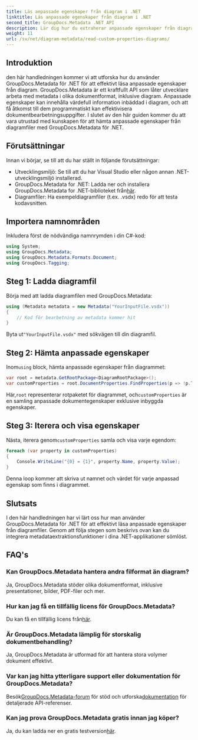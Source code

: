 ```yaml
---
title: Läs anpassade egenskaper från diagram i .NET
linktitle: Läs anpassade egenskaper från diagram i .NET
second_title: GroupDocs.Metadata .NET API
description: Lär dig hur du extraherar anpassade egenskaper från diagramfiler i .NET med GroupDocs.Metadata. Enkel steg-för-steg-guide för utvecklare.
weight: 11
url: /sv/net/diagram-metadata/read-custom-properties-diagrams/
---
```

## Introduktion
den här handledningen kommer vi att utforska hur du använder GroupDocs.Metadata för .NET för att effektivt läsa anpassade egenskaper från diagram. GroupDocs.Metadata är ett kraftfullt API som låter utvecklare arbeta med metadata i olika dokumentformat, inklusive diagram. Anpassade egenskaper kan innehålla värdefull information inbäddad i diagram, och att få åtkomst till dem programmatiskt kan effektivisera dokumentbearbetningsuppgifter. I slutet av den här guiden kommer du att vara utrustad med kunskapen för att hämta anpassade egenskaper från diagramfiler med GroupDocs.Metadata för .NET.
## Förutsättningar
Innan vi börjar, se till att du har ställt in följande förutsättningar:
- Utvecklingsmiljö: Se till att du har Visual Studio eller någon annan .NET-utvecklingsmiljö installerad.
-  GroupDocs.Metadata for .NET: Ladda ner och installera GroupDocs.Metadata for .NET-biblioteket från[här](https://releases.groupdocs.com/metadata/net/).
- Diagramfiler: Ha exempeldiagramfiler (t.ex. .vsdx) redo för att testa kodavsnitten.

## Importera namnområden
Inkludera först de nödvändiga namnrymden i din C#-kod:
```csharp
using System;
using GroupDocs.Metadata;
using GroupDocs.Metadata.Formats.Document;
using GroupDocs.Tagging;
```
## Steg 1: Ladda diagramfil
Börja med att ladda diagramfilen med GroupDocs.Metadata:
```csharp
using (Metadata metadata = new Metadata("YourInputFile.vsdx"))
{
    // Kod för bearbetning av metadata kommer hit
}
```
 Byta ut`"YourInputFile.vsdx"` med sökvägen till din diagramfil.
## Steg 2: Hämta anpassade egenskaper
 Inom`using` block, hämta anpassade egenskaper från diagrammet:
```csharp
var root = metadata.GetRootPackage<DiagramRootPackage>();
var customProperties = root.DocumentProperties.FindProperties(p => !p.Tags.Contains(Tags.Document.BuiltIn));
```
 Här,`root` representerar rotpaketet för diagrammet, och`customProperties` är en samling anpassade dokumentegenskaper exklusive inbyggda egenskaper.
## Steg 3: Iterera och visa egenskaper
 Nästa, iterera genom`customProperties` samla och visa varje egendom:
```csharp
foreach (var property in customProperties)
{
    Console.WriteLine("{0} = {1}", property.Name, property.Value);
}
```
Denna loop kommer att skriva ut namnet och värdet för varje anpassad egenskap som finns i diagrammet.

## Slutsats
I den här handledningen har vi lärt oss hur man använder GroupDocs.Metadata för .NET för att effektivt läsa anpassade egenskaper från diagramfiler. Genom att följa stegen som beskrivs ovan kan du integrera metadataextraktionsfunktioner i dina .NET-applikationer sömlöst.

## FAQ's
### Kan GroupDocs.Metadata hantera andra filformat än diagram?
Ja, GroupDocs.Metadata stöder olika dokumentformat, inklusive presentationer, bilder, PDF-filer och mer.
### Hur kan jag få en tillfällig licens för GroupDocs.Metadata?
 Du kan få en tillfällig licens från[här](https://purchase.groupdocs.com/temporary-license/).
### Är GroupDocs.Metadata lämplig för storskalig dokumentbehandling?
Ja, GroupDocs.Metadata är utformad för att hantera stora volymer dokument effektivt.
### Var kan jag hitta ytterligare support eller dokumentation för GroupDocs.Metadata?
 Besök[GroupDocs.Metadata-forum](https://forum.groupdocs.com/c/metadata/14) för stöd och utforska[dokumentation](https://tutorials.groupdocs.com/metadata/net/) för detaljerade API-referenser.
### Kan jag prova GroupDocs.Metadata gratis innan jag köper?
 Ja, du kan ladda ner en gratis testversion[här](https://releases.groupdocs.com/).